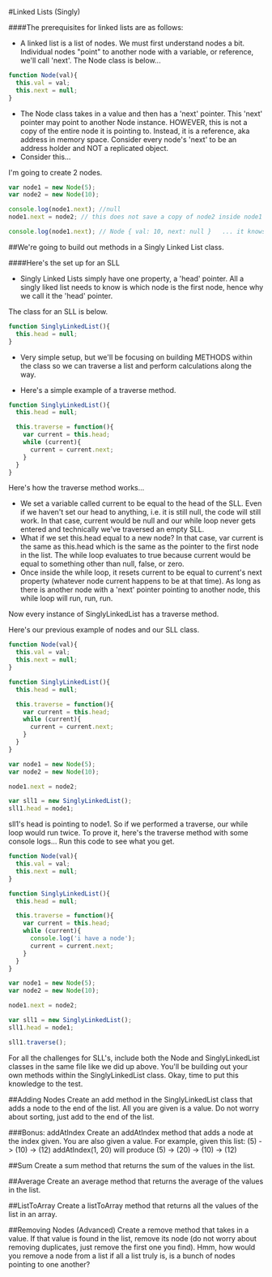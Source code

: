 #Linked Lists (Singly)

####The prerequisites for linked lists are as follows:
- A linked list is a list of nodes.  We must first understand nodes a bit.  Individual nodes "point" to  another node with a variable, or reference, we'll call 'next'.  The Node class is below...
```javascript
function Node(val){
  this.val = val;
  this.next = null;
}
```
- The Node class takes in a value and then has a 'next' pointer.  This 'next' pointer may point to another Node instance.  HOWEVER, this is not a copy of the entire node it is pointing to.  Instead, it is a reference, aka address in memory space.  Consider every node's 'next' to be an address holder and NOT a replicated object.
- Consider this...

I'm going to create 2 nodes.

```javascript
var node1 = new Node(5);
var node2 = new Node(10);

console.log(node1.next); //null
node1.next = node2; // this does not save a copy of node2 inside node1's 'next' property.  It just knows where to find node2 now!

console.log(node1.next); // Node { val: 10, next: null }   ... it knows where to find node2's info in memory space!
```
##We're going to build out methods in a Singly Linked List class.

####Here's the set up for an SLL
- Singly Linked Lists simply have one property, a 'head' pointer.  All a singly liked list needs to know is which node is the first node, hence why we call it the 'head' pointer.  

The class for an SLL is below.

```javascript
function SinglyLinkedList(){
  this.head = null;
}
```

- Very simple setup, but we'll be focusing on building METHODS within the class so we can traverse a list and perform calculations along the way.

- Here's a simple example of a traverse method.

```javascript
function SinglyLinkedList(){
  this.head = null;

  this.traverse = function(){
    var current = this.head;
    while (current){
      current = current.next;
    }
  }
}
```
Here's how the traverse method works...
- We set a variable called current to be equal to the head of the SLL.  Even if we haven't set our head to anything, i.e. it is still null, the code will still work.  In that case, current would be null and our while loop never gets entered and technically we've traversed an empty SLL.  
- What if we set this.head equal to a new node?  In that case, var current is the same as this.head which is the same as the pointer to the first node in the list.  The while loop evaluates to true because current would be equal to something other than null, false, or zero.
- Once inside the while loop, it resets current to be equal to current's next property (whatever node current happens to be at that time).  As long as there is another node with a 'next' pointer pointing to another node, this while loop will run, run, run.  

Now every instance of SinglyLinkedList has a traverse method.

Here's our previous example of nodes and our SLL class.

```javascript
function Node(val){
  this.val = val;
  this.next = null;
}

function SinglyLinkedList(){
  this.head = null;

  this.traverse = function(){
    var current = this.head;
    while (current){
      current = current.next;
    }
  }
}

var node1 = new Node(5);
var node2 = new Node(10);

node1.next = node2;

var sll1 = new SinglyLinkedList();
sll1.head = node1;
```

sll1's head is pointing to node1.  So if we performed a traverse, our while loop would run twice.  To prove it, here's the traverse method with some console logs...  Run this code to see what you get.

```javascript
function Node(val){
  this.val = val;
  this.next = null;
}

function SinglyLinkedList(){
  this.head = null;

  this.traverse = function(){
    var current = this.head;
    while (current){
      console.log('i have a node');
      current = current.next;
    }
  }
}

var node1 = new Node(5);
var node2 = new Node(10);

node1.next = node2;

var sll1 = new SinglyLinkedList();
sll1.head = node1;

sll1.traverse();
```

For all the challenges for SLL's, include both the Node and SinglyLinkedList classes in the same file like we did up above.  You'll be building out your own methods within the SinglyLinkedList class.  Okay, time to put this knowledge to the test.

##Adding Nodes
Create an add method in the SinglyLinkedList class that adds a node to the end of the list.  All you are given is a value.  Do not worry about sorting, just add to the end of the list.

###Bonus: addAtIndex
Create an addAtIndex method that adds a node at the index given.  You are also given a value.  For example, given this list:
(5) -> (10) -> (12)
addAtIndex(1, 20) will produce
(5) -> (20) -> (10) -> (12)

##Sum
Create a sum method that returns the sum of the values in the list.

##Average
Create an average method that returns the average of the values in the list.

##ListToArray
Create a listToArray method that returns all the values of the list in an array.

##Removing Nodes (Advanced)
Create a remove method that takes in a value.  If that value is found in the list, remove its node (do not worry about removing duplicates, just remove the first one you find).  Hmm, how would you remove a node from a list if all a list truly is, is a bunch of nodes pointing to one another?
